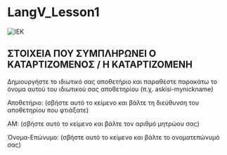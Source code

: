 # LangV_Lesson1

![IEK](https://iekagdim.gr/wp-content/uploads/2020/07/4.jpg)

## ΣΤΟΙΧΕΙA ΠΟΥ ΣΥΜΠΛΗΡΩΝΕΙ Ο KATAΡΤΙΖΟΜΕΝΟΣ / Η ΚΑΤΑΡΤΙΖΟΜΕΝΗ

Δημιουργήστε το ιδιωτικό σας αποθετήριο και παραθέστε παρακάτω το όνομα αυτού του ιδιωτικού σας αποθετηρίου (π.χ. askisi-mynickname)

Αποθετήριο:  (σβήστε αυτό το κείμενο και βάλτε τη διεύθυνση του αποθετηρίου που φτιάξατε)

ΑΜ:  (σβήστε αυτό το κείμενο και βάλτε τον αριθμό μητρώου σας)

Όνομα-Επώνυμο: (σβήστε αυτό το κείμενο και βάλτε το ονοματεπώνυμό σας)
